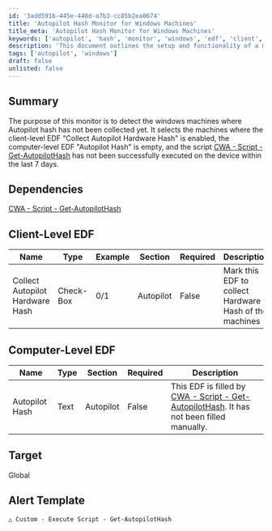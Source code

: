 ```yaml
---
id: '3add591b-445e-440d-a7b3-cc85b2ea0674'
title: 'Autopilot Hash Monitor for Windows Machines'
title_meta: 'Autopilot Hash Monitor for Windows Machines'
keywords: ['autopilot', 'hash', 'monitor', 'windows', 'edf', 'client', 'computer']
description: 'This document outlines the setup and functionality of a monitor designed to detect Windows machines where the Autopilot hash has not been collected. It specifies the conditions under which the monitor operates, including the required client-level and computer-level EDF settings, as well as dependencies on the Get-AutopilotHash script.'
tags: ['autopilot', 'windows']
draft: false
unlisted: false
---
```

## Summary

The purpose of this monitor is to detect the windows machines where Autopilot hash has not been collected yet. It selects the machines where the client-level EDF "Collect Autopilot Hardware Hash" is enabled, the computer-level EDF "Autopilot Hash" is empty, and the script [CWA - Script - Get-AutopilotHash](<../scripts/Get-AutopilotHash.md>) has not been successfully executed on the device within the last 7 days.

## Dependencies

[CWA - Script - Get-AutopilotHash](<../scripts/Get-AutopilotHash.md>)

## Client-Level EDF

| Name                          | Type      | Example | Section   | Required | Description                                   |
|-------------------------------|-----------|---------|-----------|----------|-----------------------------------------------|
| Collect Autopilot Hardware Hash | Check-Box | 0/1     | Autopilot | False    | Mark this EDF to collect Hardware Hash of the machines |

## Computer-Level EDF

| Name          | Type  | Section   | Required | Description                                                                                       |
|---------------|-------|-----------|----------|---------------------------------------------------------------------------------------------------|
| Autopilot Hash | Text  | Autopilot | False    | This EDF is filled by [CWA - Script - Get-AutopilotHash](<../scripts/Get-AutopilotHash.md>). It has not been filled manually. |

## Target

Global

## Alert Template

`△ Custom - Execute Script - Get-AutopilotHash`














